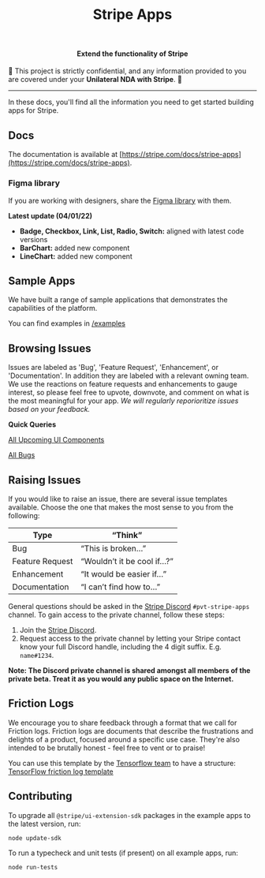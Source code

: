 <h1 align="center">
  Stripe Apps
  <br>
  <br>
</h1>

<h4 align="center">Extend the functionality of Stripe</h4>

🚨 This project is strictly confidential, and any information provided to you are covered under your **Unilateral NDA with Stripe**. 🚨

<hr>

In these docs, you'll find all the information you need to get started building apps for Stripe.

## Docs

The documentation is available at [https://stripe.com/docs/stripe-apps](https://stripe.com/docs/stripe-apps).

### Figma library
If you are working with designers, share the [Figma library](stripe-apps-design-library-220401.fig) with them.

**Latest update (04/01/22)**
* **Badge, Checkbox, Link, List, Radio, Switch:** aligned with latest code versions
* **BarChart:** added new component
* **LineChart:** added new component

## Sample Apps

We have built a range of sample applications that demonstrates the capabilities of the platform.

You can find examples in [/examples](/examples)

## Browsing Issues

Issues are labeled as 'Bug', 'Feature Request', 'Enhancement', or 'Documentation'. In addition they are labeled with a relevant owning team.
We use the reactions on feature requests and enhancements to gauge interest, so please feel free to upvote, downvote, and comment on what is the most meaningful for your app. _We will regularly reporioritize issues based on your feedback._

**Quick Queries**

[All Upcoming UI Components](https://github.com/stripe/stripe-apps/issues?q=is%3Aissue+is%3Aopen+label%3Anew-component)

[All Bugs](https://github.com/stripe/stripe-apps/issues?q=is%3Aissue+is%3Aopen+label%3Abug)

## Raising Issues

If you would like to raise an issue, there are several issue templates available. Choose the one that makes the most sense to you from the following:

| Type            | “Think”                    |
| --------------- | -------------------------- |
| Bug             | “This is broken…”          |
| Feature Request | “Wouldn’t it be cool if…?” |
| Enhancement     | “It would be easier if…”   |
| Documentation   | “I can’t find how to…”     |

General questions should be asked in the [Stripe Discord](https://stripe.com/go/developer-chat) `#pvt-stripe-apps` channel. To gain access to the private channel, follow these steps:

1. Join the [Stripe Discord](https://stripe.com/go/developer-chat).
2. Request access to the private channel by letting your Stripe contact know your full Discord handle, including the 4 digit suffix. E.g. `name#1234`.

**Note: The Discord private channel is shared amongst all members of the private beta. Treat it as you would any public space on the Internet.**

## Friction Logs

We encourage you to share feedback through a format that we call for Friction logs. Friction logs are documents that describe the frustrations and delights of a product, focused around a specific use case. They're also intended to be brutally honest - feel free to vent or to praise!

You can use this template by the [Tensorflow team](https://github.com/tensorflow/community/blob/master/sigs/build/tensorflow-testing.md) to have a structure: [TensorFlow friction log template](https://docs.google.com/document/d/1HVG3t-mgGZKU4iMeguTWGejbnQ54qUTXwdCFkA5xHG0/edit)

## Contributing

To upgrade all `@stripe/ui-extension-sdk` packages in the example apps to the latest version, run:
```
node update-sdk
```

To run a typecheck and unit tests (if present) on all example apps, run:
```
node run-tests
```
